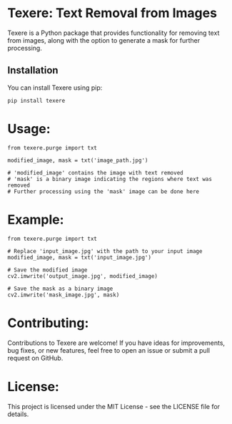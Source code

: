 # Texere: Text Removal from Images

Texere is a Python package that provides functionality for removing text from images, along with the option to generate a mask for further processing.

## Installation

You can install Texere using pip:

```
pip install texere
```

# Usage: 
```
from texere.purge import txt

modified_image, mask = txt('image_path.jpg')

# 'modified_image' contains the image with text removed
# 'mask' is a binary image indicating the regions where text was removed
# Further processing using the 'mask' image can be done here
```

# Example:
```
from texere.purge import txt

# Replace 'input_image.jpg' with the path to your input image
modified_image, mask = txt('input_image.jpg')

# Save the modified image
cv2.imwrite('output_image.jpg', modified_image)

# Save the mask as a binary image
cv2.imwrite('mask_image.jpg', mask)
```
# Contributing:
Contributions to Texere are welcome! If you have ideas for improvements, bug fixes, or new features, feel free to open an issue or submit a pull request on GitHub.

# License:
This project is licensed under the MIT License - see the LICENSE file for details.
